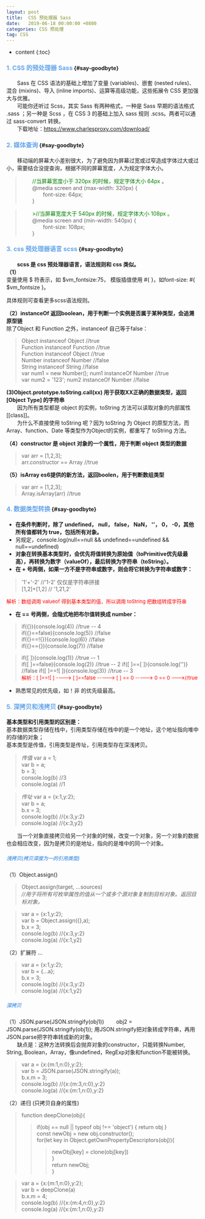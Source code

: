 ```yaml
---
layout: post
title:  CSS 预处理器 Sass
date:   2019-06-18 00:00:00 +0800
categories: CSS 预处理
tag: CSS
---
```


* content
{:toc}


#### <font color="#65A5EA" size="3">1. CSS 的预处理器 Sass</font>			{#say-goodbyte}

&emsp;&emsp;Sass 在 CSS 语法的基础上增加了变量 (variables)、嵌套 (nested rules)、混合 (mixins)、导入 (inline imports)、运算等高级功能，这些拓展令 CSS 更加强大与优雅。   
&emsp;&emsp;可能你还听过 Scss，其实 Sass 有两种格式，一种是 Sass 早期的语法格式 .sass ；另一种是 Scss ，在 CSS 3 的基础上加入 sass 规则 .scss。两者可以通过 sass-convert 转换。   
&emsp;&emsp;下载地址：https://www.charlesproxy.com/download/  

#### <font color="#65A5EA" size="3">2. 媒体查询</font>			{#say-goodbyte} 
&emsp;&emsp;移动端的屏幕大小差别很大，为了避免因为屏幕过宽或过窄造成字体过大或过小，需要结合没提查询，根据不同的屏幕宽度，人为规定字体大小。  
>&emsp;&emsp;<font color="green">//当屏幕宽度小于 320px 的时候，规定字体大小 64px 。</font>  
>&emsp;&emsp;@media screen and (max-width: 320px) {  
>&emsp;&emsp;&emsp;&emsp;font-size: 64px;  
>&emsp;&emsp;}  

>&emsp;&emsp;<font color="green">>//当屏幕宽度大于 540px 的时候，规定字体大小 108px 。</font>  
>&emsp;&emsp;@media screen and (min-width: 540px) {  
>&emsp;&emsp;&emsp;&emsp;font-size: 108px;  
>&emsp;&emsp;}



#### <font color="#65A5EA" size="3">3. css 预处理器语言 scss</font>			{#say-goodbyte} 
&emsp;&emsp;**scss 是 css 预处理器语言，语法规则和 css 类似。**  
**（1）**    
变量使用 $ 符表示，如 $vm_fontsize:75，
模版插值使用 #{ }，如font-size: #{ $vm_fontsize }。

具体规则可查看更多scss语法规则。

**（2）instanceOf 返回boolean，用于判断一个实例是否属于某种类型，会追溯原型链**  
除了Object 和 Function 之外，instanceof 自己等于false：    
>Object instanceof Object       //true  
>Function instanceof Function  //true  
>Function instanceof Object   //true  
>Number instanceof Number    //false  
>String instanceof String   //false  
>var num1 = new Number();  num1 instanceOf Number  //true   
>var num2 = '123';  num2 instanceOf Number  //false 

**(3)Object.prototype.toString.call(xx) 用于获取XX正确的数据类型，返回[Object Type] 的字符串**  
&emsp;&emsp;因为所有类型都是 object 的实例，toString 方法可以读取对象的内部属性[[class]]。  
&emsp;&emsp;为什么不直接使用 toString 呢？因为 toString 为 Object 的原型方法，而 Array、function、Date 等类型作为Object的实例，都重写了 toString 方法。  

**（4）constructor 是 object 对象的一个属性，用于判断 object 类型的数据**
>var arr = [1,2,3];  
>arr.constructor == Array    //true   

**（5）isArray es6提供的新方法，返回boolen，用于判断数组类型**  
>var arr = [1,2,3];  
>Array.isArray(arr)    //true  

#### <font color="#65A5EA" size="3">4. 数据类型转换</font>			{#say-goodbyte}  
* **在条件判断时，除了 undefined， null， false， NaN， ''， 0， -0，其他所有值都转为 true，包括所有对象。**  
* 另规定，console.log(null==null && undefined==undefined && null==undefined)  
* **对象在转换基本类型时，会优先将值转换为原始值（toPrimitive优先级最高），再转换为数字（valueOf），最后转换为字符串（toString）。**
* **在 + 号两侧，如果一方不是字符串或数字，则会将它转换为字符串或数字：**  
>'1'+'-2'  //'1-2' 仅仅是字符串拼接  
>[1,2]+[1,2]  // '1,21,2'  

<font color="red" size="2">解析：数组调用 valueof 得到基本类型的值，所以调用 toString 把数组转成字符串 </font>    
* **在 == 号两侧，会隐式地把布尔值转换成 number：**  
>if({}){console.log(4)}  //true -- 4  
>if({}==false){console.log(5)}  //false  
>if({}==!{}){console.log(6)}  //false  
>if({}=={}){console.log(7)}  //false    

>if([ ]){console.log(1)}   //true -- 1    
>if([ ]==false){console.log(2)}   //true -- 2 
>if([ ]==[ ]){console.log('')}   //false
>if([ ]==![ ]){console.log(3)}  //true -- 3  
><font color="red" size="2">解析：[ ]==![ ]  ---->   [ ]==false   ----->   [ ] == 0   ----->   0 == 0  --->//true </font>  
* 熟悉常见的优先级，如！非 的优先级最高。

#### <font color="#65A5EA" size="3">5. 深拷贝和浅拷贝</font>			{#say-goodbyte}
**基本类型和引用类型的区别是：**    
基本数据类型存储在栈中，引用类型存储在栈中的是一个地址，这个地址指向堆中的存储的对象；  
基本类型是传值，引用类型是传址，引用类型存在深浅拷贝。  
>*传值* 
>var a = 1;  
>var b = a;   
>b = 3;  
>console.log(b)   //3   
>console.log(a)   //1     

>*传址* 
>var a = {x:1,y:2};  
>var b = a;  
>b.x = 3;  
>console.log(b)   //{x:3,y:2}  
>console.log(a)   //{x:3,y2}  

&emsp;&emsp;当一个对象直接拷贝给另一个对象的时候，改变一个对象，另一个对象的数据也会相应改变，因为是拷贝的是地址，指向的是堆中的同一个对象。 

##### <font color="#65A5EA" size="2">浅拷贝(拷贝深度为一的引用类型)</font>  
（1）Object.assign()    
>Object.assign(target, ...sources)    
*//用于将所有可枚举属性的值从一个或多个源对象复制到目标对象。返回目标对象。*

>var a = {x:1,y:2};  
>var b = Object.assign({},a);  
>b.x = 3;  
>console.log(b)   //{x:3,y:2}  
>console.log(a)   //{x:1,y2}

（2）扩展符 ...  
>var a = {x:1,y:2};  
>var b = {...a};  
>b.x = 3;  
>console.log(b)   //{x:3,y:2}  
>console.log(a)   //{x:1,y2}

##### <font color="#65A5EA" size="2">深拷贝</font>    
（1）JSON.parse(JSON.stringify(obj1))
&emsp;&emsp;obj2 = JSON.parse(JSON.stringify(obj1)); 用JSON.stringify把对象转成字符串，再用JSON.parse把字符串转成新的对象。  
&emsp;&emsp;缺点是：这种方法转换后会抛弃对象的constructor，只能转换Number, String, Boolean，Array，像undefined，RegExp对象和function不能被转换。  
>var a = {x:{m:1,n:0},y:2};  
>var b = JSON.parse(JSON.stringify(a));  
>b.x.m = 3;  
>console.log(b)   //{x:{m:3,n:0},y:2}  
>console.log(a)   //{x:{m:1,n:0},y:2}  

（2）递归 (只拷贝自身的属性)  
>function deepClone(obj){  
>>if(obj == null || typeof obj !== 'object') { return obj }  
>>const newObj = new obj.constructor();  
>>for(let key in Object.getOwnPropertyDescriptors(obj)){  
>>>newObj[key] = clone(obj[key])  
>>}  
>>return newObj;  
>}  

>var a = {x:{m:1,n:0},y:2};  
>var b = deepClone(a)  
>b.x.m = 4;  
>console.log(b)  //{x:{m:4,n:0},y:2}  
>console.log(a)  //{x:{m:1,n:0},y:2}
